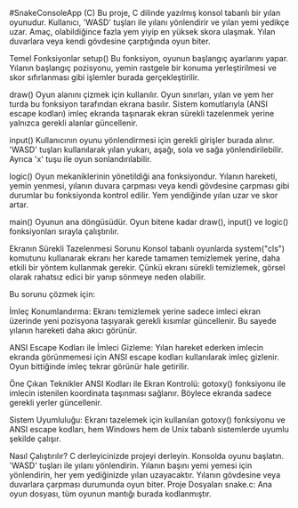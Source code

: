 #SnakeConsoleApp (C)
Bu proje, C dilinde yazılmış konsol tabanlı bir yılan oyunudur. Kullanıcı, 'WASD' tuşları ile yılanı yönlendirir ve yılan yemi yedikçe uzar. Amaç, olabildiğince fazla yem yiyip en yüksek skora ulaşmak. Yılan duvarlara veya kendi gövdesine çarptığında oyun biter.

Temel Fonksiyonlar
setup()
Bu fonksiyon, oyunun başlangıç ayarlarını yapar. Yılanın başlangıç pozisyonu, yemin rastgele bir konuma yerleştirilmesi ve skor sıfırlanması gibi işlemler burada gerçekleştirilir.

draw()
Oyun alanını çizmek için kullanılır. Oyun sınırları, yılan ve yem her turda bu fonksiyon tarafından ekrana basılır. Sistem komutlarıyla (ANSI escape kodları) imleç ekranda taşınarak ekran sürekli tazelenmek yerine yalnızca gerekli alanlar güncellenir.

input()
Kullanıcının oyunu yönlendirmesi için gerekli girişler burada alınır. 'WASD' tuşları kullanılarak yılan yukarı, aşağı, sola ve sağa yönlendirilebilir. Ayrıca 'x' tuşu ile oyun sonlandırılabilir.

logic()
Oyun mekaniklerinin yönetildiği ana fonksiyondur. Yılanın hareketi, yemin yenmesi, yılanın duvara çarpması veya kendi gövdesine çarpması gibi durumlar bu fonksiyonda kontrol edilir. Yem yendiğinde yılan uzar ve skor artar.

main()
Oyunun ana döngüsüdür. Oyun bitene kadar draw(), input() ve logic() fonksiyonları sırayla çalıştırılır.

Ekranın Sürekli Tazelenmesi Sorunu
Konsol tabanlı oyunlarda system("cls") komutunu kullanarak ekranı her karede tamamen temizlemek yerine, daha etkili bir yöntem kullanmak gerekir. Çünkü ekranı sürekli temizlemek, görsel olarak rahatsız edici bir yanıp sönmeye neden olabilir.

Bu sorunu çözmek için:

İmleç Konumlandırma: Ekranı temizlemek yerine sadece imleci ekran üzerinde yeni pozisyona taşıyarak gerekli kısımlar güncellenir. Bu sayede yılanın hareketi daha akıcı görünür.

ANSI Escape Kodları ile İmleci Gizleme: Yılan hareket ederken imlecin ekranda görünmemesi için ANSI escape kodları kullanılarak imleç gizlenir. Oyun bittiğinde imleç tekrar görünür hale getirilir.

Öne Çıkan Teknikler
ANSI Kodları ile Ekran Kontrolü: gotoxy() fonksiyonu ile imlecin istenilen koordinata taşınması sağlanır. Böylece ekranda sadece gerekli yerler güncellenir.

Sistem Uyumluluğu: Ekranı tazelemek için kullanılan gotoxy() fonksiyonu ve ANSI escape kodları, hem Windows hem de Unix tabanlı sistemlerde uyumlu şekilde çalışır.

Nasıl Çalıştırılır?
C derleyicinizde projeyi derleyin.
Konsolda oyunu başlatın.
'WASD' tuşları ile yılanı yönlendirin.
Yılanın başını yemi yemesi için yönlendirin, her yem yediğinizde yılan uzayacaktır.
Yılanın gövdesine veya duvarlara çarpması durumunda oyun biter.
Proje Dosyaları
snake.c: Ana oyun dosyası, tüm oyunun mantığı burada kodlanmıştır.
